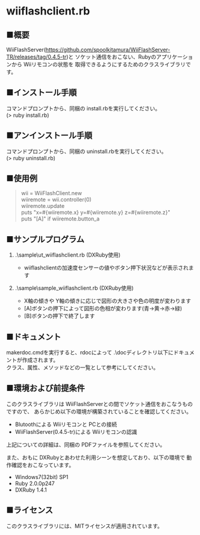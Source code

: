
wiiflashclient.rb
=================

■概要
------

WiiFlashServer(<https://github.com/spoolkitamura/WiiFlashServer-TR/releases/tag/0.4.5-tr>)と
ソケット通信をおこない、Rubyのアプリケーションから Wiiリモコンの状態を
取得できるようにするためのクラスライブラリです。

■インストール手順
------------------

コマンドプロンプトから、同梱の install.rbを実行してください。  
(> ruby install.rb)

■アンインストール手順
----------------------

コマンドプロンプトから、同梱の uninstall.rbを実行してください。  
(> ruby uninstall.rb)

■使用例
--------

>  wii = WiiFlashClient.new  
>  wiiremote = wii.controller(0)  
>  wiiremote.update  
>  puts "x=#{wiiremote.x}  y=#{wiiremote.y}  z=#{wiiremote.z}"  
>  puts "[A]" if wiiremote.button_a  


■サンプルプログラム
--------------------

 1. .\sample\ut_wiiflashclient.rb (DXRuby使用)  
       - wiiflashclientの加速度センサーの値やボタン押下状況などが表示されます

 2. .\sample\sample_wiiflashclient.rb (DXRuby使用)  
       - X軸の傾きや Y軸の傾きに応じで図形の大きさや色の明度が変わります
       - [A]ボタンの押下によって図形の色相が変わります(青→黄→赤→緑)
       - [B]ボタンの押下で終了します

■ドキュメント
--------------

makerdoc.cmdを実行すると、rdocによって .\docディレクトリ以下にドキュメントが作成されます。  
クラス、属性、メソッドなどの一覧として参考にしてください。

■環境および前提条件
--------------------

このクラスライブラリは WiiFlashServerとの間でソケット通信をおこなうものですので、
あらかじめ以下の環境が構築されていることを確認してください。

   - Blutoothによる Wiiリモコンと PCとの接続
   - WiiFlashServer(0.4.5-tr)による Wiiリモコンの認識

上記についての詳細は、同梱の PDFファイルを参照してください。

また、おもに DXRubyとあわせた利用シーンを想定しており、以下の環境で
動作確認をおこなっています。  

  - Windows7(32bit) SP1
  - Ruby 2.0.0p247
  - DXRuby 1.4.1

■ライセンス
------------

このクラスライブラリには、MITライセンスが適用されています。

